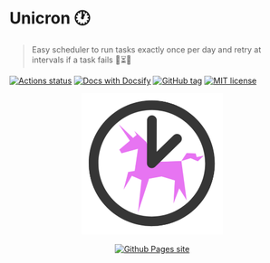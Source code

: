 # Unicron :clock1:
> Easy scheduler to run tasks exactly once per day and retry at intervals if a task fails :repeat_one::hourglass_flowing_sand::unicorn:

[![Actions status](https://github.com/MichaelCurrin/unicron/workflows/Python%20package/badge.svg)](https://github.com/MichaelCurrin/unicron/actions)
[![Docs with Docsify](https://img.shields.io/badge/docs-Docsify-blue.svg)](https://docsify.js.org/)
[![GitHub tag](https://img.shields.io/github/tag/MichaelCurrin/unicron.svg)](https://GitHub.com/MichaelCurrin/unicron/tags/)
[![MIT license](https://img.shields.io/badge/License-MIT-blue.svg)](https://github.com/MichaelCurrin/unicron/blob/master/LICENSE)

<div align="center">
    <img width="250" src="docs/_media/logo.png">
    
[![Github Pages site](https://img.shields.io/badge/docs-Github_Pages-blue?style=for-the-badge)](https://michaelcurrin.github.io/unicron/)

</div>
